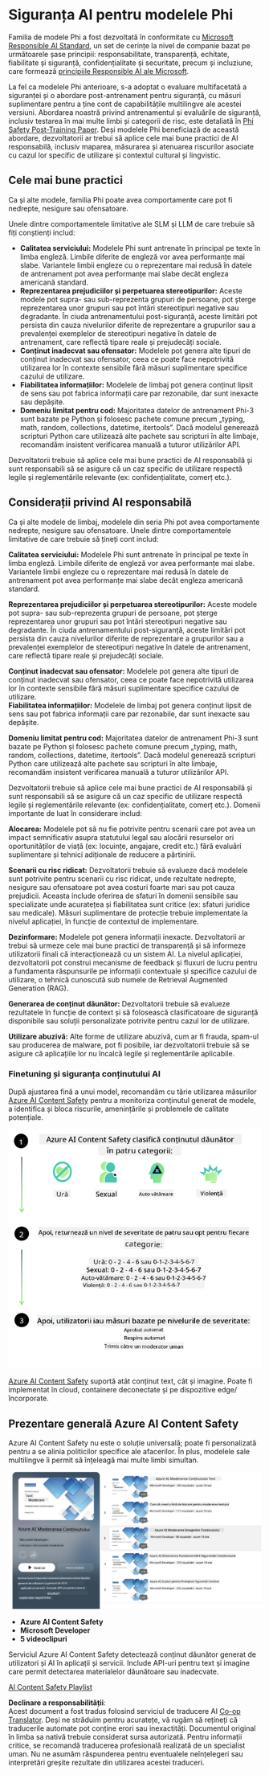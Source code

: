 <!--
CO_OP_TRANSLATOR_METADATA:
{
  "original_hash": "c8273672cc57df2be675407a1383aaf0",
  "translation_date": "2025-07-16T17:53:03+00:00",
  "source_file": "md/01.Introduction/01/01.AISafety.md",
  "language_code": "ro"
}
-->
# Siguranța AI pentru modelele Phi  
Familia de modele Phi a fost dezvoltată în conformitate cu [Microsoft Responsible AI Standard](https://query.prod.cms.rt.microsoft.com/cms/api/am/binary/RE5cmFl), un set de cerințe la nivel de companie bazat pe următoarele șase principii: responsabilitate, transparență, echitate, fiabilitate și siguranță, confidențialitate și securitate, precum și incluziune, care formează [principiile Responsible AI ale Microsoft](https://www.microsoft.com/ai/responsible-ai).

La fel ca modelele Phi anterioare, s-a adoptat o evaluare multifacetată a siguranței și o abordare post-antrenament pentru siguranță, cu măsuri suplimentare pentru a ține cont de capabilitățile multilingve ale acestei versiuni. Abordarea noastră privind antrenamentul și evaluările de siguranță, inclusiv testarea în mai multe limbi și categorii de risc, este detaliată în [Phi Safety Post-Training Paper](https://arxiv.org/abs/2407.13833). Deși modelele Phi beneficiază de această abordare, dezvoltatorii ar trebui să aplice cele mai bune practici de AI responsabilă, inclusiv maparea, măsurarea și atenuarea riscurilor asociate cu cazul lor specific de utilizare și contextul cultural și lingvistic.

## Cele mai bune practici

Ca și alte modele, familia Phi poate avea comportamente care pot fi nedrepte, nesigure sau ofensatoare.

Unele dintre comportamentele limitative ale SLM și LLM de care trebuie să fiți conștienți includ:

- **Calitatea serviciului:** Modelele Phi sunt antrenate în principal pe texte în limba engleză. Limbile diferite de engleză vor avea performanțe mai slabe. Variantele limbii engleze cu o reprezentare mai redusă în datele de antrenament pot avea performanțe mai slabe decât engleza americană standard.  
- **Reprezentarea prejudiciilor și perpetuarea stereotipurilor:** Aceste modele pot supra- sau sub-reprezenta grupuri de persoane, pot șterge reprezentarea unor grupuri sau pot întări stereotipuri negative sau degradante. În ciuda antrenamentului post-siguranță, aceste limitări pot persista din cauza nivelurilor diferite de reprezentare a grupurilor sau a prevalenței exemplelor de stereotipuri negative în datele de antrenament, care reflectă tipare reale și prejudecăți sociale.  
- **Conținut inadecvat sau ofensator:** Modelele pot genera alte tipuri de conținut inadecvat sau ofensator, ceea ce poate face nepotrivită utilizarea lor în contexte sensibile fără măsuri suplimentare specifice cazului de utilizare.  
- **Fiabilitatea informațiilor:** Modelele de limbaj pot genera conținut lipsit de sens sau pot fabrica informații care par rezonabile, dar sunt inexacte sau depășite.  
- **Domeniu limitat pentru cod:** Majoritatea datelor de antrenament Phi-3 sunt bazate pe Python și folosesc pachete comune precum „typing, math, random, collections, datetime, itertools”. Dacă modelul generează scripturi Python care utilizează alte pachete sau scripturi în alte limbaje, recomandăm insistent verificarea manuală a tuturor utilizărilor API.

Dezvoltatorii trebuie să aplice cele mai bune practici de AI responsabilă și sunt responsabili să se asigure că un caz specific de utilizare respectă legile și reglementările relevante (ex: confidențialitate, comerț etc.).

## Considerații privind AI responsabilă

Ca și alte modele de limbaj, modelele din seria Phi pot avea comportamente nedrepte, nesigure sau ofensatoare. Unele dintre comportamentele limitative de care trebuie să țineți cont includ:

**Calitatea serviciului:** Modelele Phi sunt antrenate în principal pe texte în limba engleză. Limbile diferite de engleză vor avea performanțe mai slabe. Variantele limbii engleze cu o reprezentare mai redusă în datele de antrenament pot avea performanțe mai slabe decât engleza americană standard.

**Reprezentarea prejudiciilor și perpetuarea stereotipurilor:** Aceste modele pot supra- sau sub-reprezenta grupuri de persoane, pot șterge reprezentarea unor grupuri sau pot întări stereotipuri negative sau degradante. În ciuda antrenamentului post-siguranță, aceste limitări pot persista din cauza nivelurilor diferite de reprezentare a grupurilor sau a prevalenței exemplelor de stereotipuri negative în datele de antrenament, care reflectă tipare reale și prejudecăți sociale.

**Conținut inadecvat sau ofensator:** Modelele pot genera alte tipuri de conținut inadecvat sau ofensator, ceea ce poate face nepotrivită utilizarea lor în contexte sensibile fără măsuri suplimentare specifice cazului de utilizare.  
**Fiabilitatea informațiilor:** Modelele de limbaj pot genera conținut lipsit de sens sau pot fabrica informații care par rezonabile, dar sunt inexacte sau depășite.

**Domeniu limitat pentru cod:** Majoritatea datelor de antrenament Phi-3 sunt bazate pe Python și folosesc pachete comune precum „typing, math, random, collections, datetime, itertools”. Dacă modelul generează scripturi Python care utilizează alte pachete sau scripturi în alte limbaje, recomandăm insistent verificarea manuală a tuturor utilizărilor API.

Dezvoltatorii trebuie să aplice cele mai bune practici de AI responsabilă și sunt responsabili să se asigure că un caz specific de utilizare respectă legile și reglementările relevante (ex: confidențialitate, comerț etc.). Domenii importante de luat în considerare includ:

**Alocarea:** Modelele pot să nu fie potrivite pentru scenarii care pot avea un impact semnificativ asupra statutului legal sau alocării resurselor ori oportunităților de viață (ex: locuințe, angajare, credit etc.) fără evaluări suplimentare și tehnici adiționale de reducere a părtinirii.

**Scenarii cu risc ridicat:** Dezvoltatorii trebuie să evalueze dacă modelele sunt potrivite pentru scenarii cu risc ridicat, unde rezultate nedrepte, nesigure sau ofensatoare pot avea costuri foarte mari sau pot cauza prejudicii. Aceasta include oferirea de sfaturi în domenii sensibile sau specializate unde acuratețea și fiabilitatea sunt critice (ex: sfaturi juridice sau medicale). Măsuri suplimentare de protecție trebuie implementate la nivelul aplicației, în funcție de contextul de implementare.

**Dezinformare:** Modelele pot genera informații inexacte. Dezvoltatorii ar trebui să urmeze cele mai bune practici de transparență și să informeze utilizatorii finali că interacționează cu un sistem AI. La nivelul aplicației, dezvoltatorii pot construi mecanisme de feedback și fluxuri de lucru pentru a fundamenta răspunsurile pe informații contextuale și specifice cazului de utilizare, o tehnică cunoscută sub numele de Retrieval Augmented Generation (RAG).

**Generarea de conținut dăunător:** Dezvoltatorii trebuie să evalueze rezultatele în funcție de context și să folosească clasificatoare de siguranță disponibile sau soluții personalizate potrivite pentru cazul lor de utilizare.

**Utilizare abuzivă:** Alte forme de utilizare abuzivă, cum ar fi frauda, spam-ul sau producerea de malware, pot fi posibile, iar dezvoltatorii trebuie să se asigure că aplicațiile lor nu încalcă legile și reglementările aplicabile.

### Finetuning și siguranța conținutului AI

După ajustarea fină a unui model, recomandăm cu tărie utilizarea măsurilor [Azure AI Content Safety](https://learn.microsoft.com/azure/ai-services/content-safety/overview) pentru a monitoriza conținutul generat de modele, a identifica și bloca riscurile, amenințările și problemele de calitate potențiale.

![Phi3AISafety](../../../../../translated_images/01.phi3aisafety.c0d7fc42f5a5c40507c5e8be556615b8377a63b8764865d057d4faac3757a478.ro.png)

[Azure AI Content Safety](https://learn.microsoft.com/azure/ai-services/content-safety/overview) suportă atât conținut text, cât și imagine. Poate fi implementat în cloud, containere deconectate și pe dispozitive edge/încorporate.

## Prezentare generală Azure AI Content Safety

Azure AI Content Safety nu este o soluție universală; poate fi personalizată pentru a se alinia politicilor specifice ale afacerilor. În plus, modelele sale multilingve îi permit să înțeleagă mai multe limbi simultan.

![AIContentSafety](../../../../../translated_images/01.AIcontentsafety.a288819b8ce8da1a56cf708aff010a541799d002ae7ae84bb819b19ab8950591.ro.png)

- **Azure AI Content Safety**  
- **Microsoft Developer**  
- **5 videoclipuri**

Serviciul Azure AI Content Safety detectează conținut dăunător generat de utilizatori și AI în aplicații și servicii. Include API-uri pentru text și imagine care permit detectarea materialelor dăunătoare sau inadecvate.

[AI Content Safety Playlist](https://www.youtube.com/playlist?list=PLlrxD0HtieHjaQ9bJjyp1T7FeCbmVcPkQ)

**Declinare a responsabilității**:  
Acest document a fost tradus folosind serviciul de traducere AI [Co-op Translator](https://github.com/Azure/co-op-translator). Deși ne străduim pentru acuratețe, vă rugăm să rețineți că traducerile automate pot conține erori sau inexactități. Documentul original în limba sa nativă trebuie considerat sursa autorizată. Pentru informații critice, se recomandă traducerea profesională realizată de un specialist uman. Nu ne asumăm răspunderea pentru eventualele neînțelegeri sau interpretări greșite rezultate din utilizarea acestei traduceri.